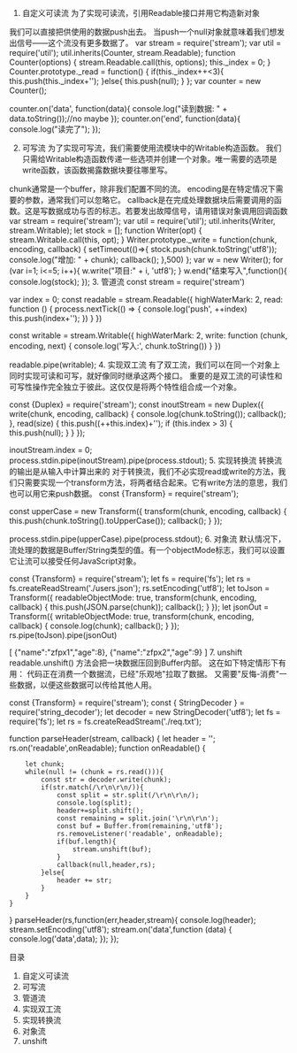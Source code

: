 1. 自定义可读流
为了实现可读流，引用Readable接口并用它构造新对象

我们可以直接把供使用的数据push出去。
当push一个null对象就意味着我们想发出信号——这个流没有更多数据了。
var stream = require('stream');
var util = require('util');
util.inherits(Counter, stream.Readable);
function Counter(options) {
    stream.Readable.call(this, options);
    this._index = 0;
}
Counter.prototype._read = function() {
    if(this._index++<3){
        this.push(this._index+'');
    }else{
        this.push(null);
    }
};
var counter = new Counter();

counter.on('data', function(data){
    console.log("读到数据: " + data.toString());//no maybe
});
counter.on('end', function(data){
    console.log("读完了");
});

2. 可写流
为了实现可写流，我们需要使用流模块中的Writable构造函数。 我们只需给Writable构造函数传递一些选项并创建一个对象。唯一需要的选项是write函数，该函数揭露数据块要往哪里写。

chunk通常是一个buffer，除非我们配置不同的流。
encoding是在特定情况下需要的参数，通常我们可以忽略它。
callback是在完成处理数据块后需要调用的函数。这是写数据成功与否的标志。若要发出故障信号，请用错误对象调用回调函数
var stream = require('stream');
var util = require('util');
util.inherits(Writer, stream.Writable);
let stock = [];
function Writer(opt) {
    stream.Writable.call(this, opt);
}
Writer.prototype._write = function(chunk, encoding, callback) {
    setTimeout(()=>{
        stock.push(chunk.toString('utf8'));
        console.log("增加: " + chunk);
        callback();
    },500)
};
var w = new Writer();
for (var i=1; i<=5; i++){
    w.write("项目:" + i, 'utf8');
}
w.end("结束写入",function(){
    console.log(stock);
});
3. 管道流
const stream = require('stream')

var index = 0;
const readable = stream.Readable({
    highWaterMark: 2,
    read: function () {
        process.nextTick(() => {
            console.log('push', ++index)
            this.push(index+'');
        })
    }
})

const writable = stream.Writable({
    highWaterMark: 2,
    write: function (chunk, encoding, next) {
        console.log('写入:', chunk.toString())
    }
})

readable.pipe(writable);
4. 实现双工流
有了双工流，我们可以在同一个对象上同时实现可读和可写，就好像同时继承这两个接口。 重要的是双工流的可读性和可写性操作完全独立于彼此。这仅仅是将两个特性组合成一个对象。

const {Duplex} = require('stream');
const inoutStream = new Duplex({
    write(chunk, encoding, callback) {
        console.log(chunk.toString());
        callback();
    },
    read(size) {
        this.push((++this.index)+'');
        if (this.index > 3) {
            this.push(null);
        }
    }
});

inoutStream.index = 0;
process.stdin.pipe(inoutStream).pipe(process.stdout);
5. 实现转换流
转换流的输出是从输入中计算出来的
对于转换流，我们不必实现read或write的方法，我们只需要实现一个transform方法，将两者结合起来。它有write方法的意思，我们也可以用它来push数据。
const {Transform} = require('stream');

const upperCase = new Transform({
    transform(chunk, encoding, callback) {
        this.push(chunk.toString().toUpperCase());
        callback();
    }
});

process.stdin.pipe(upperCase).pipe(process.stdout);
6. 对象流
默认情况下，流处理的数据是Buffer/String类型的值。有一个objectMode标志，我们可以设置它让流可以接受任何JavaScript对象。

const {Transform} = require('stream');
let fs = require('fs');
let rs = fs.createReadStream('./users.json');
rs.setEncoding('utf8');
let toJson = Transform({
    readableObjectMode: true,
    transform(chunk, encoding, callback) {
        this.push(JSON.parse(chunk));
        callback();
    }
});
let jsonOut = Transform({
    writableObjectMode: true,
    transform(chunk, encoding, callback) {
        console.log(chunk);
        callback();
    }
});
rs.pipe(toJson).pipe(jsonOut)

[
  {"name":"zfpx1","age":8},
  {"name":"zfpx2","age":9}
]
7. unshift
readable.unshift() 方法会把一块数据压回到Buffer内部。 这在如下特定情形下有用： 代码正在消费一个数据流，已经"乐观地"拉取了数据。 又需要"反悔-消费"一些数据，以便这些数据可以传给其他人用。

const {Transform} = require('stream');
const { StringDecoder } = require('string_decoder');
let decoder = new StringDecoder('utf8');
let fs = require('fs');
let rs = fs.createReadStream('./req.txt');

function parseHeader(stream, callback) {
    let header = '';
    rs.on('readable',onReadable);
    function onReadable() {

        let chunk;
        while(null != (chunk = rs.read())){
            const str = decoder.write(chunk);
            if(str.match(/\r\n\r\n/)){
                const split = str.split(/\r\n\r\n/);
                console.log(split);
                header+=split.shift();
                const remaining = split.join('\r\n\r\n');
                const buf = Buffer.from(remaining,'utf8');
                rs.removeListener('readable', onReadable);
                if(buf.length){
                    stream.unshift(buf);
                }
                callback(null,header,rs);
            }else{
                header += str;
            }
        }
    }
}
parseHeader(rs,function(err,header,stream){
    console.log(header);
    stream.setEncoding('utf8');
    stream.on('data',function (data) {
        console.log('data',data);
    });
});

目录
1. 自定义可读流
2. 可写流
3. 管道流
4. 实现双工流
5. 实现转换流
6. 对象流
7. unshift